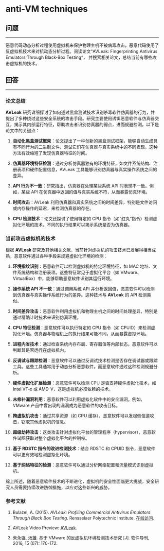 # anti-VM techniques

## 问题

------

恶意代码动态分析过程使用虚拟机来保护物理主机不被病毒攻击。恶意代码使用了反虚拟机技术来对抗动态分析过程。阅读论文“AVLeak: Fingerprinting Antivirus Emulators Through Black-Box Testing“， 并搜索相关论文，总结当前有哪些攻击虚拟机的技术。

## 回答

------

### 论文总结

**AVLeak** 研究详细探讨了如何通过黑盒测试技术识别杀毒软件仿真器的行为，并提出了多种绕过这些安全系统的攻击手段。研究主要使用诱饵恶意软件与仿真器交互，揭示其内部运行特征，帮助攻击者识别仿真器的弱点，进而规避检测。以下是论文中的关键点：

1. **自动化黑盒测试框架**：论文提出了一种创新的黑盒测试框架，能够自动生成具有不同行为的二进制文件，测试它们在仿真器与真实系统中的不同表现。这种方法有效缩短了发现仿真器特征的时间。
   
2. **仿真器环境特征检测**：通过分析仿真器独有的环境特征，如文件系统结构、注册表项和硬件配置信息，AVLeak 工具能够识别仿真器与真实操作系统之间的差异。
   
3. **API 行为不一致**：研究指出，仿真器在处理某些系统 API 时表现不一致。例如，某些 API 在仿真器中返回的值与真实系统不符，从而暴露仿真环境。
   
4. **时间攻击**：AVLeak 利用仿真器和真实系统之间的时间差异，特别是文件访问或内存操作的延迟，来检测仿真器的存在。
   
5. **CPU 检测技术**：论文还探讨了使用特定的 CPU 指令（如“红丸”指令）检测虚拟化环境的技术。不同的执行结果可以揭示系统是否为仿真器。

### 当前攻击虚拟机的技术

根据 **AVLeak** 研究及其他相关文献，当前针对虚拟机的攻击技术已发展得相当成熟，恶意软件通过各种手段来规避虚拟化环境的检测：

1. **环境指纹识别**：恶意软件可以检测虚拟机的特定环境特征，如 MAC 地址、文件系统结构和注册表项。这些特征常见于虚拟化平台（如 VMware、VirtualBox）中，能够帮助恶意软件识别其运行环境。

2. **操作系统 API 不一致**：通过调用系统 API 并分析返回值，恶意软件可以检测到仿真器与真实操作系统行为的差异。这种技术与 **AVLeak** 的 API 检测类似。

3. **时间差异攻击**：恶意软件利用虚拟机和物理主机之间的时间处理差异，特别是通过精确计时技术来识别仿真环境。

4. **CPU 特征检测**：恶意软件可以执行特定的 CPU 指令（如 CPUID）来检测虚拟化环境。仿真器与物理机上的执行结果可能不同，从而暴露虚拟环境。

5. **进程内省技术**：通过检查系统内存布局、寄存器值等内部状态，恶意软件可以判断其是否运行在虚拟机内。

6. **反调试与跟踪检测**：恶意软件可以通过反调试技术检测是否存在调试器或跟踪工具。这些工具通常用于动态分析恶意软件，而恶意软件通过这种检测规避分析。

7. **硬件虚拟化扩展检测**：恶意软件可以检测 CPU 是否支持硬件虚拟化技术，如 Intel VT-x 或 AMD-V，这是虚拟机必须依赖的技术。

8. **未修补漏洞利用**：恶意软件可以利用虚拟化软件中的安全漏洞。例如，VMware 产品中曾出现的漏洞成为恶意软件的攻击目标。

9. **跨虚拟机攻击**：通过共享资源（如 CPU 缓存），恶意软件可以发起侧信道攻击，窃取其他虚拟机的信息。

10. **超级劫持攻击**：这类攻击针对虚拟化平台的管理程序（hypervisor），恶意软件试图获取对整个虚拟化平台的控制权。

11. **基于 RDSTC 指令的改进检测技术**：结合 RDSTC 和 CPUID 指令，恶意软件可以更有效地检测虚拟化环境。

12. **基于网络特征的检测**：恶意软件可以通过分析网络配置和流量模式识别虚拟机。

综上所述，随着恶意软件技术的不断进化，虚拟机的安全性面临更大挑战，安全研究人员需要持续改进防御措施，以应对这些新兴的威胁。

### 参考文献

1. Bulazel, A. (2015). *AVLeak: Profiling Commercial Antivirus Emulators Through Black Box Testing*. Rensselaer Polytechnic Institute. [在线访问](https://dspace.rpi.edu/items/ed56879c-a43c-4b66-8bc1-4fffdf95db20).  

2. AVLeak Video Preview: [AVLeak](https://archive.org/embed/Av_Leak).

3. 朱永强, 汤雄. 基于 VMware 的反虚拟机环境检测技术研究 [J]. 软件导刊, 2016, 15 (07): 170-172.
